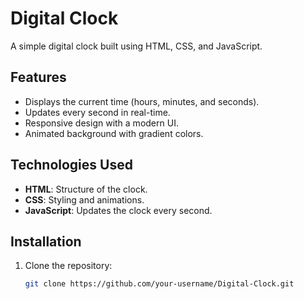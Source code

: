 # Digital Clock

A simple digital clock built using HTML, CSS, and JavaScript.

## Features

- Displays the current time (hours, minutes, and seconds).
- Updates every second in real-time.
- Responsive design with a modern UI.
- Animated background with gradient colors.

## Technologies Used

- **HTML**: Structure of the clock.
- **CSS**: Styling and animations.
- **JavaScript**: Updates the clock every second.

## Installation

1. Clone the repository:
   ```sh
   git clone https://github.com/your-username/Digital-Clock.git
